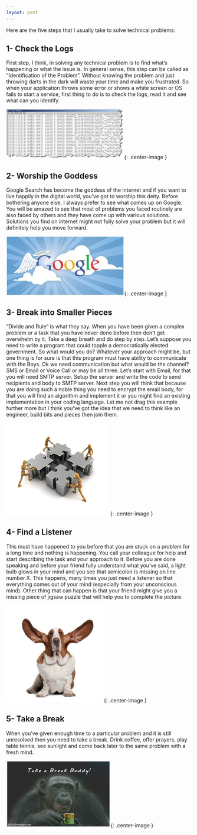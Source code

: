 ```yaml
---
layout: post
---
```

Here are the five steps that I usually take to solve technical problems: 

## 1- Check the Logs
First step, I think, in solving any technical problem is to find what’s happening or what the issue is. In general sense, this step can be called as “Identification of the Problem”. Without knowing the problem and just throwing darts in the dark will waste your time and make you frustrated. So when your application throws some error or shows a white screen or OS fails to start a service, first thing to do is to check the logs, read it and see what can you identify.

![](/assets/images/1520099838978.jfif){: .center-image }

## 2- Worship the Goddess
Google Search has become the goddess of the internet and if you want to live happily in the digital world, you’ve got to worship this deity. Before bothering anyone else, I always prefer to see what comes up on Google. You will be amazed to see that most of problems you faced routinely are also faced by others and they have come up with various solutions. Solutions you find on internet might not fully solve your problem but it will definitely help you move forward.

![](/assets/images/1520202291161.jfif){: .center-image }

## 3- Break into Smaller Pieces
“Divide and Rule” is what they say. When you have been given a complex problem or a task that you have never done before then don’t get overwhelm by it. Take a deep breath and do step by step. Let’s suppose you need to write a program that could topple a democratically elected government. So what would you do? Whatever your approach might be, but one thing is for sure is that this program must have ability to communicate with the Boys. Ok we need communication but what would be the channel? SMS or Email or Voice Call or may be all three. Let’s start with Email, for that you will need SMTP server. Setup the server and write the code to send recipients and body to SMTP server. Next step you will think that because you are doing such a noble thing you need to encrypt the email body, for that you will find an algorithm and implement it or you might find an existing implementation in your coding language. Let me not drag this example further more but I think you've got the idea that we need to think like an engineer, build bits and pieces then join them.

![](/assets/images/1520177806665.jfif){: .center-image }

## 4- Find a Listener
This must have happened to you before that you are stuck on a problem for a long time and nothing is happening. You call your colleague for help and start describing the task and your approach to it. Before you are done speaking and before your friend fully understand what you’ve said, a light bulb glows in your mind and you see that semicolon is missing on line number X. This happens, many times you just need a listener so that everything comes out of your mind (especially from your unconscious mind). Other thing that can happen is that your friend might give you a missing piece of jigsaw puzzle that will help you to complete the picture.

![](/assets/images/1520211528928.jfif){: .center-image }

## 5- Take a Break
When you’ve given enough time to a particular problem and it is still unresolved then you need to take a break. Drink coffee, offer prayers, play table tennis, see sunlight and come back later to the same problem with a fresh mind.

![](/assets/images/1520257511394.jfif){: .center-image }